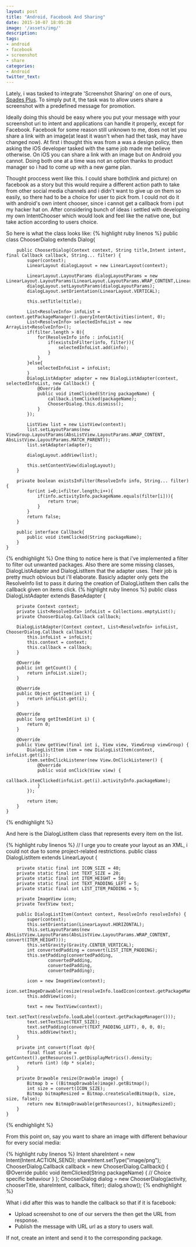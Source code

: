 ```yaml
---
layout: post
title: "Android, Facebook And Sharing"
date: 2015-10-07 18:05:28
image: '/assets/img/'
description:
tags:
- android
- facebook
- screenshot
- share
categories:
- Android
twitter_text:
---
```


Lately, i was tasked to integrate 'Screenshot Sharing' on one of ours, [Spades Plus](https://play.google.com/store/apps/details?id=net.peakgames.mobile.spades.android). To simply put it, the task was to allow users share a screenshot with a predefined message for promotion.

Ideally doing this should be easy where you put your message with your screenshot uri to intent and applications can handle it properly, except for Facebook. Facebook for some reason still unknown to me, does not let you share a link with an image(at least it wasn't when had thet task, may have changed now). At first i thought this was from a was a design policy, then asking the iOS developer tasked with the same job made me believe otherwise. On iOS you can share a link with an image but on Android you cannot. Doing both one at a time was not an option thanks to product manager so i had to come up with a new game plan. 

Thought proccess went like this. I could share both(link and picture) on facebook as a story but this would require a different action path to take from other social media channels and i didn't want to give up on them so easily, so there had to be a choice for user to pick from. I could not do it with android's own intent chooser, since i cannot get a callback from i put my hacker hat on. After considering bunch of ideas i settled with developing my own IntentChooser which would look and feel like the native one, but take action according to users choice.

So here is what the class looks like:
{% highlight ruby linenos %}
	public class ChooserDialog extends Dialog{

	    public ChooserDialog(Context context, String title,Intent intent, final Callback callback, String... filter) {
	        super(context);
	        LinearLayout dialogLayout = new LinearLayout(context);

	        LinearLayout.LayoutParams dialogLayoutParams = new LinearLayout.LayoutParams(LinearLayout.LayoutParams.WRAP_CONTENT,LinearLayout.LayoutParams.MATCH_PARENT);
	        dialogLayout.setLayoutParams(dialogLayoutParams);
	        dialogLayout.setOrientation(LinearLayout.VERTICAL);

	        this.setTitle(title);

	        List<ResolveInfo> infoList = context.getPackageManager().queryIntentActivities(intent, 0);
	        List<ResolveInfo> selectedInfoList = new ArrayList<ResolveInfo>();
	        if(filter.length > 0){
	            for(ResolveInfo info : infoList){
	                if(existsInFilter(info, filter)){
	                    selectedInfoList.add(info);
	                }
	            }
	        }else{
	            selectedInfoList = infoList;
	        }
	        DialogListAdapter adapter = new DialogListAdapter(context, selectedInfoList, new Callback() {
	            @Override
	            public void itemClicked(String packageName) {
	                callback.itemClicked(packageName);
	                ChooserDialog.this.dismiss();
	            }
	        });

	        ListView list = new ListView(context);
	        list.setLayoutParams(new ViewGroup.LayoutParams(AbsListView.LayoutParams.WRAP_CONTENT, AbsListView.LayoutParams.MATCH_PARENT));
	        list.setAdapter(adapter);

	        dialogLayout.addView(list);

	        this.setContentView(dialogLayout);
	    }

	    private boolean existsInFilter(ResolveInfo info, String... filter){
	        for(int i=0;i<filter.length;i++){
	            if(info.activityInfo.packageName.equals(filter[i])){
	                return true;
	            }
	        }
	        return false;
	    }

	    public interface Callback{
	        public void itemClicked(String packageName);
	    }
	}
{% endhighlight %}
One thing to notice here is that i've implemented a filter to filter out unwanted packages. Also there are some missing classes, DialogListAdapter and DialogListItem that the adapter uses. Their job is pretty much obvious but i'll elaborate. Basicly adapter only gets the ResolveInfo list to pass it during the creation of DialogListItem then calls the callback given on items click.
{% highlight ruby linenos %}
	public class DialogListAdapter extends BaseAdapter {

	    private Context context;
	    private List<ResolveInfo> infoList = Collections.emptyList();
	    private ChooserDialog.Callback callback;

	    DialogListAdapter(Context context, List<ResolveInfo> infoList, ChooserDialog.Callback callback){
	        this.infoList = infoList;
	        this.context = context;
	        this.callback = callback;
	    }

	    @Override
	    public int getCount() {
	        return infoList.size();
	    }

	    @Override
	    public Object getItem(int i) {
	        return infoList.get(i);
	    }

	    @Override
	    public long getItemId(int i) {
	        return 0;
	    }

	    @Override
	    public View getView(final int i, View view, ViewGroup viewGroup) {
	        DialogListItem item = new DialogListItem(context, infoList.get(i));
	        item.setOnClickListener(new View.OnClickListener() {
	            @Override 
	            public void onClick(View view) {
	                callback.itemClicked(infoList.get(i).activityInfo.packageName);
	            }
	        });

	        return item;
	    }
	}
{% endhighlight %}

And here is the DialogListItem class that represents every item on the list.

{% highlight ruby linenos %}
	// I urge you to create your layout as an XML, i could not due to some project-related restrictions.
	public class DialogListItem extends LinearLayout {

	    private static final int ICON_SIZE = 40;
	    private static final int TEXT_SIZE = 20;
	    private static final int ITEM_HEIGHT = 50;
	    private static final int TEXT_PADDING_LEFT = 5;
	    private static final int LIST_ITEM_PADDING = 5;

	    private ImageView icon;
	    private TextView text;

	    public DialogListItem(Context context, ResolveInfo resolveInfo) {
	        super(context);
	        this.setOrientation(LinearLayout.HORIZONTAL);
	        this.setLayoutParams(new AbsListView.LayoutParams(AbsListView.LayoutParams.WRAP_CONTENT, convert(ITEM_HEIGHT)));
	        this.setGravity(Gravity.CENTER_VERTICAL);
	        int convertedPadding = convert(LIST_ITEM_PADDING);
	        this.setPadding(convertedPadding,
	                convertedPadding,
	                convertedPadding,
	                convertedPadding);

	        icon = new ImageView(context);
	        icon.setImageDrawable(resize(resolveInfo.loadIcon(context.getPackageManager())));
	        this.addView(icon);

	        text = new TextView(context);
	        text.setText(resolveInfo.loadLabel(context.getPackageManager()));
	        text.setTextSize(TEXT_SIZE);
	        text.setPadding(convert(TEXT_PADDING_LEFT), 0, 0, 0);
	        this.addView(text);
	    }

	    private int convert(float dp){
	        final float scale = getContext().getResources().getDisplayMetrics().density;
	        return (int) (dp * scale);
	    }

	    private Drawable resize(Drawable image) {
	        Bitmap b = ((BitmapDrawable)image).getBitmap();
	        int size = convert(ICON_SIZE);
	        Bitmap bitmapResized = Bitmap.createScaledBitmap(b, size, size, false);
	        return new BitmapDrawable(getResources(), bitmapResized);
	    }
	}
{% endhighlight %}

From this point on, say you want to share an image with different behaviour for every social media:

{% highlight ruby linenos %}
	Intent shareIntent = new Intent(Intent.ACTION_SEND);
    shareIntent.setType("image/png");
    ChooserDialog.Callback callback = new ChooserDialog.Callback() {
        @Override
        public void itemClicked(String packageName) {
            // Choice specific behaviour
        }
    };
    ChooserDialog dialog = new ChooserDialog(activity, chooserTitle, shareIntent, callback, filter);
    dialog.show();
{% endhighlight %}

What i did after this was to handle the callback so that if it is facebook:

* Upload screenshot to one of our servers the then get the URL from response.
* Publish the message with URL url as a story to users wall.

If not, create an intent and send it to the corresponding package.

